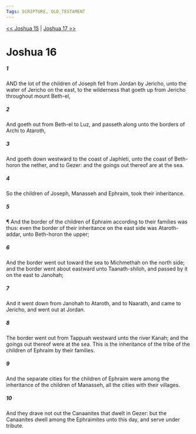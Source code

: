 ```yaml
---
Tags: SCRIPTURE, OLD_TESTAMENT
---
```


[<< Joshua 15](OLD_TESTAMENT/06_Joshua/Joshua_15.md) | [Joshua 17 >>](OLD_TESTAMENT/06_Joshua/Joshua_17.md)

# Joshua 16

##### 1

AND the lot of the children of Joseph fell from Jordan by Jericho, unto the water of Jericho on the east, to the wilderness that goeth up from Jericho throughout mount Beth-el,

##### 2

And goeth out from Beth-el to Luz, and passeth along unto the borders of Archi to Ataroth,

##### 3

And goeth down westward to the coast of Japhleti, unto the coast of Beth-horon the nether, and to Gezer: and the goings out thereof are at the sea.

##### 4

So the children of Joseph, Manasseh and Ephraim, took their inheritance.

##### 5

¶ And the border of the children of Ephraim according to their families was thus: even the border of their inheritance on the east side was Ataroth-addar, unto Beth-horon the upper;

##### 6

And the border went out toward the sea to Michmethah on the north side; and the border went about eastward unto Taanath-shiloh, and passed by it on the east to Janohah;

##### 7

And it went down from Janohah to Ataroth, and to Naarath, and came to Jericho, and went out at Jordan.

##### 8

The border went out from Tappuah westward unto the river Kanah; and the goings out thereof were at the sea. This is the inheritance of the tribe of the children of Ephraim by their families.

##### 9

And the separate cities for the children of Ephraim were among the inheritance of the children of Manasseh, all the cities with their villages.

##### 10

And they drave not out the Canaanites that dwelt in Gezer: but the Canaanites dwell among the Ephraimites unto this day, and serve under tribute.
